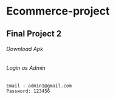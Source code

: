 # Ecommerce-project
## Final Project 2
###### Download Apk [](www.google.com)
###### Login as Admin
```
Email : admin1@gmail.com
Password: 123456
```
